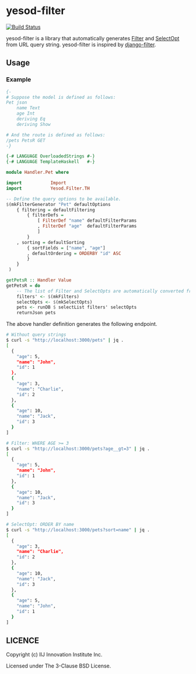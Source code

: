 # yesod-filter

[![Build Status](https://travis-ci.org/iij-ii/yesod-filter.svg?branch=master)](https://travis-ci.org/iij-ii/yesod-filter)

yesod-filter is a library that automatically generates [Filter](https://hackage.haskell.org/package/persistent-2.10.5.2/docs/Database-Persist-Types.html#t:Filter) and [SelectOpt](https://hackage.haskell.org/package/persistent-2.10.5.2/docs/Database-Persist-Types.html#t:SelectOpt) from URL query string.
yesod-filter is inspired by [django-filter](https://github.com/carltongibson/django-filter).

## Usage

### Example

```haskell
{-
# Suppose the model is defined as follows:
Pet json
    name Text
    age Int
    deriving Eq
    deriving Show

# And the route is defined as follows:
/pets PetsR GET
-}

{-# LANGUAGE OverloadedStrings #-}
{-# LANGUAGE TemplateHaskell   #-}

module Handler.Pet where

import           Import
import           Yesod.Filter.TH

-- Define the query options to be available.
$(mkFilterGenerator "Pet" defaultOptions
    { filtering = defaultFiltering
        { filterDefs =
            [ FilterDef "name" defaultFilterParams
            , FilterDef "age"  defaultFilterParams
            ]
        }
    , sorting = defaultSorting
        { sortFields = ["name", "age"]
        , defaultOrdering = ORDERBY "id" ASC
        }
    }
 )

getPetsR :: Handler Value
getPetsR = do
    -- The list of Filter and SelectOpts are automatically converted from query parameters.
    filters' <- $(mkFilters)
    selectOpts <- $(mkSelectOpts)
    pets <- runDB $ selectList filters' selectOpts
    returnJson pets
```

The above handler definition generates the following endpoint.

```sh
# Without query strings
$ curl -s "http://localhost:3000/pets" | jq .
[
  {
    "age": 5,
    "name": "John",
    "id": 1
  },
  {
    "age": 3,
    "name": "Charlie",
    "id": 2
  },
  {
    "age": 10,
    "name": "Jack",
    "id": 3
  }
]

# Filter: WHERE AGE >= 3
$ curl -s "http://localhost:3000/pets?age__gt=3" | jq .
[
  {
    "age": 5,
    "name": "John",
    "id": 1
  },
  {
    "age": 10,
    "name": "Jack",
    "id": 3
  }
]

# SelectOpt: ORDER BY name
$ curl -s "http://localhost:3000/pets?sort=name" | jq .
[
  {
    "age": 3,
    "name": "Charlie",
    "id": 2
  },
  {
    "age": 10,
    "name": "Jack",
    "id": 3
  },
  {
    "age": 5,
    "name": "John",
    "id": 1
  }
]
```

## LICENCE

Copyright (c) IIJ Innovation Institute Inc.

Licensed under The 3-Clause BSD License.
